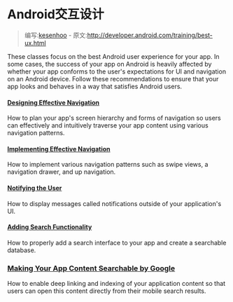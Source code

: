 # Android交互设计

> 编写:[kesenhoo](https://github.com/kesenhoo) - 原文:<http://developer.android.com/training/best-ux.html>

These classes focus on the best Android user experience for your app. In some cases, the success of your app on Android is heavily affected by whether your app conforms to the user's expectations for UI and navigation on an Android device. Follow these recommendations to ensure that your app looks and behaves in a way that satisfies Android users.

#### [Designing Effective Navigation](ux/design-nav/index.html)

How to plan your app's screen hierarchy and forms of navigation so users can effectively and intuitively traverse your app content using various navigation patterns.

#### [Implementing Effective Navigation](ux/implement-nav/index.html)

How to implement various navigation patterns such as swipe views, a navigation drawer, and up navigation.

#### [Notifying the User](ux/notify-user/index.html)

How to display messages called notifications outside of your application's UI.

#### [Adding Search Functionality](ux/search/index.html)

How to properly add a search interface to your app and create a searchable database.

### [Making Your App Content Searchable by Google](ux/app-indexing/index.html)

How to enable deep linking and indexing of your application content so that users can open this content directly from their mobile search results.
